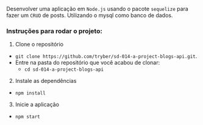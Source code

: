 Desenvolver uma aplicação em `Node.js` usando o pacote `sequelize` para fazer um `CRUD` de posts. Utilizando o mysql como banco de dados.

### Instruções para rodar o projeto:

1. Clone o repositório
  * `git clone https://github.com/tryber/sd-014-a-project-blogs-api.git`.
  * Entre na pasta do repositório que você acabou de clonar:
    * `cd sd-014-a-project-blogs-api`

2. Instale as dependências
  * `npm install`

3. Inicie a aplicação
  * `npm start`
 